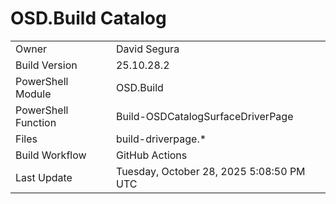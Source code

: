 ﻿# OSD.Build Catalog

| | |
|-|-|
| Owner | David Segura |
| Build Version | 25.10.28.2 |
| PowerShell Module | OSD.Build |
| PowerShell Function | Build-OSDCatalogSurfaceDriverPage |
| Files | build-driverpage.* |
| Build Workflow | GitHub Actions |
| Last Update | Tuesday, October 28, 2025 5:08:50 PM UTC |
